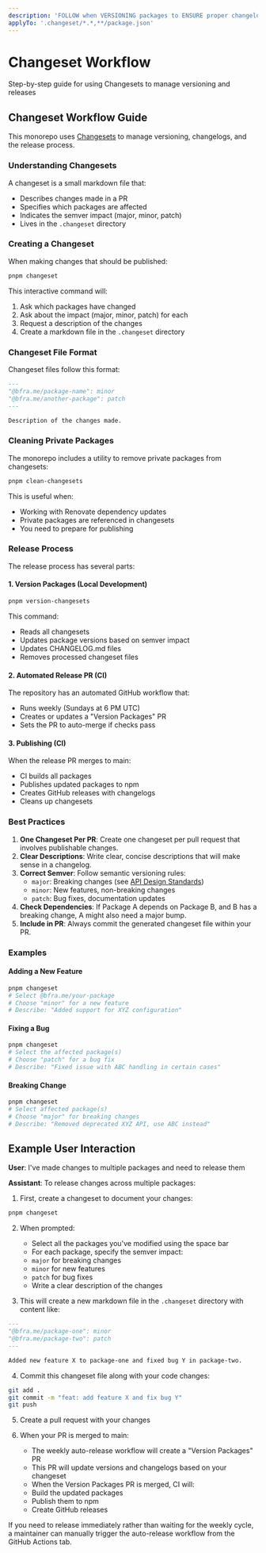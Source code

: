 ```yaml
---
description: 'FOLLOW when VERSIONING packages to ENSURE proper changelogs and releases'
applyTo: '.changeset/*.*,**/package.json'
---
```


# Changeset Workflow

Step-by-step guide for using Changesets to manage versioning and releases

## Changeset Workflow Guide

This monorepo uses [Changesets](https://github.com/changesets/changesets) to manage versioning, changelogs, and the release process.

### Understanding Changesets

A changeset is a small markdown file that:

- Describes changes made in a PR
- Specifies which packages are affected
- Indicates the semver impact (major, minor, patch)
- Lives in the `.changeset` directory

### Creating a Changeset

When making changes that should be published:

```bash
pnpm changeset
```

This interactive command will:

1. Ask which packages have changed
2. Ask about the impact (major, minor, patch) for each
3. Request a description of the changes
4. Create a markdown file in the `.changeset` directory

### Changeset File Format

Changeset files follow this format:

```markdown
---
"@bfra.me/package-name": minor
"@bfra.me/another-package": patch
---

Description of the changes made.
```

### Cleaning Private Packages

The monorepo includes a utility to remove private packages from changesets:

```bash
pnpm clean-changesets
```

This is useful when:

- Working with Renovate dependency updates
- Private packages are referenced in changesets
- You need to prepare for publishing

### Release Process

The release process has several parts:

#### 1. Version Packages (Local Development)

```bash
pnpm version-changesets
```

This command:

- Reads all changesets
- Updates package versions based on semver impact
- Updates CHANGELOG.md files
- Removes processed changeset files

#### 2. Automated Release PR (CI)

The repository has an automated GitHub workflow that:

- Runs weekly (Sundays at 6 PM UTC)
- Creates or updates a "Version Packages" PR
- Sets the PR to auto-merge if checks pass

#### 3. Publishing (CI)

When the release PR merges to main:

- CI builds all packages
- Publishes updated packages to npm
- Creates GitHub releases with changelogs
- Cleans up changesets

### Best Practices

1. **One Changeset Per PR**: Create one changeset per pull request that involves publishable changes.
2. **Clear Descriptions**: Write clear, concise descriptions that will make sense in a changelog.
3. **Correct Semver**: Follow semantic versioning rules:
   - `major`: Breaking changes (see [API Design Standards](mdc:.cursor/rules/api-design-standards.mdc))
   - `minor`: New features, non-breaking changes
   - `patch`: Bug fixes, documentation updates
4. **Check Dependencies**: If Package A depends on Package B, and B has a breaking change, A might also need a major bump.
5. **Include in PR**: Always commit the generated changeset file within your PR.

### Examples

#### Adding a New Feature

```bash
pnpm changeset
# Select @bfra.me/your-package
# Choose "minor" for a new feature
# Describe: "Added support for XYZ configuration"
```

#### Fixing a Bug

```bash
pnpm changeset
# Select the affected package(s)
# Choose "patch" for a bug fix
# Describe: "Fixed issue with ABC handling in certain cases"
```

#### Breaking Change

```bash
pnpm changeset
# Select affected package(s)
# Choose "major" for breaking changes
# Describe: "Removed deprecated XYZ API, use ABC instead"
```

## Example User Interaction

**User**: I've made changes to multiple packages and need to release them

**Assistant**: To release changes across multiple packages:

1. First, create a changeset to document your changes:

```bash
pnpm changeset
```

2. When prompted:

   - Select all the packages you've modified using the space bar
   - For each package, specify the semver impact:
   - `major` for breaking changes
   - `minor` for new features
   - `patch` for bug fixes
   - Write a clear description of the changes

3. This will create a new markdown file in the `.changeset` directory with content like:

```md
---
"@bfra.me/package-one": minor
"@bfra.me/package-two": patch
---

Added new feature X to package-one and fixed bug Y in package-two.
```

4. Commit this changeset file along with your code changes:

```bash
git add .
git commit -m "feat: add feature X and fix bug Y"
git push
```

5. Create a pull request with your changes

6. When your PR is merged to main:
   - The weekly auto-release workflow will create a "Version Packages" PR
   - This PR will update versions and changelogs based on your changeset
   - When the Version Packages PR is merged, CI will:
   - Build the updated packages
   - Publish them to npm
   - Create GitHub releases

If you need to release immediately rather than waiting for the weekly cycle, a maintainer can manually trigger the auto-release workflow from the GitHub Actions tab.

